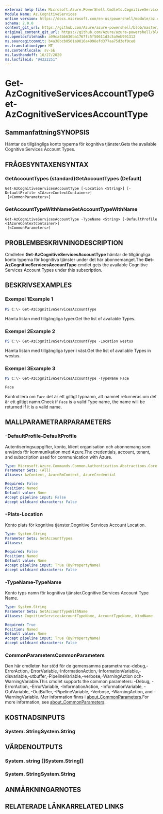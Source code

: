 ```yaml
---
external help file: Microsoft.Azure.PowerShell.Cmdlets.CognitiveServices.dll-Help.xml
Module Name: Az.CognitiveServices
online version: https://docs.microsoft.com/en-us/powershell/module/az.cognitiveservices/get-azcognitiveservicesaccounttype
schema: 2.0.0
content_git_url: https://github.com/Azure/azure-powershell/blob/master/src/CognitiveServices/CognitiveServices/help/Get-AzCognitiveServicesAccountType.md
original_content_git_url: https://github.com/Azure/azure-powershell/blob/master/src/CognitiveServices/CognitiveServices/help/Get-AzCognitiveServicesAccountType.md
ms.openlocfilehash: a99ca4bb636ba1767fc5f50611d3c5a9eb991312
ms.sourcegitcommit: b4a38bcb0501a9016a4998efd377aa75d3ef9ce8
ms.translationtype: MT
ms.contentlocale: sv-SE
ms.lasthandoff: 10/27/2020
ms.locfileid: "94322251"
---
```

# <span data-ttu-id="889d5-101">Get-AzCognitiveServicesAccountType</span><span class="sxs-lookup"><span data-stu-id="889d5-101">Get-AzCognitiveServicesAccountType</span></span>

## <span data-ttu-id="889d5-102">Sammanfattning</span><span class="sxs-lookup"><span data-stu-id="889d5-102">SYNOPSIS</span></span>
<span data-ttu-id="889d5-103">Hämtar de tillgängliga konto typerna för kognitiva tjänster.</span><span class="sxs-lookup"><span data-stu-id="889d5-103">Gets the available Cognitive Services Account Types.</span></span>

## <span data-ttu-id="889d5-104">FRÅGESYNTAXEN</span><span class="sxs-lookup"><span data-stu-id="889d5-104">SYNTAX</span></span>

### <span data-ttu-id="889d5-105">GetAccountTypes (standard)</span><span class="sxs-lookup"><span data-stu-id="889d5-105">GetAccountTypes (Default)</span></span>
```
Get-AzCognitiveServicesAccountType [-Location <String>] [-DefaultProfile <IAzureContextContainer>]
 [<CommonParameters>]
```

### <span data-ttu-id="889d5-106">GetAccountTypeWithName</span><span class="sxs-lookup"><span data-stu-id="889d5-106">GetAccountTypeWithName</span></span>
```
Get-AzCognitiveServicesAccountType -TypeName <String> [-DefaultProfile <IAzureContextContainer>]
 [<CommonParameters>]
```

## <span data-ttu-id="889d5-107">PROBLEMBESKRIVNING</span><span class="sxs-lookup"><span data-stu-id="889d5-107">DESCRIPTION</span></span>
<span data-ttu-id="889d5-108">Cmdleten **Get-AzCognitiveServicesAccountType** hämtar de tillgängliga konto typerna för kognitiva tjänster under det här abonnemanget.</span><span class="sxs-lookup"><span data-stu-id="889d5-108">The **Get-AzCognitiveServicesAccountType** cmdlet gets the available Cognitive Services Account Types under this subscription.</span></span>

## <span data-ttu-id="889d5-109">BESKRIVS</span><span class="sxs-lookup"><span data-stu-id="889d5-109">EXAMPLES</span></span>

### <span data-ttu-id="889d5-110">Exempel 1</span><span class="sxs-lookup"><span data-stu-id="889d5-110">Example 1</span></span>
```powershell
PS C:\> Get-AzCognitiveServicesAccountType
```

<span data-ttu-id="889d5-111">Hämta listan med tillgängliga typer.</span><span class="sxs-lookup"><span data-stu-id="889d5-111">Get the list of available Types.</span></span>

### <span data-ttu-id="889d5-112">Exempel 2</span><span class="sxs-lookup"><span data-stu-id="889d5-112">Example 2</span></span>
```powershell
PS C:\> Get-AzCognitiveServicesAccountType -Location westus
```

<span data-ttu-id="889d5-113">Hämta listan med tillgängliga typer i väst.</span><span class="sxs-lookup"><span data-stu-id="889d5-113">Get the list of available Types in westus.</span></span>

### <span data-ttu-id="889d5-114">Exempel 3</span><span class="sxs-lookup"><span data-stu-id="889d5-114">Example 3</span></span>
```powershell
PS C:\> Get-AzCognitiveServicesAccountType -TypeName Face

Face
```

<span data-ttu-id="889d5-115">Kontrol lera om `Face` det är ett giltigt typnamn, att namnet returneras om det är ett giltigt namn.</span><span class="sxs-lookup"><span data-stu-id="889d5-115">Check if `Face` is a valid Type name, the name will be returned if it is a valid name.</span></span>

## <span data-ttu-id="889d5-116">MALLPARAMETRAR</span><span class="sxs-lookup"><span data-stu-id="889d5-116">PARAMETERS</span></span>

### <span data-ttu-id="889d5-117">-DefaultProfile</span><span class="sxs-lookup"><span data-stu-id="889d5-117">-DefaultProfile</span></span>
<span data-ttu-id="889d5-118">Autentiseringsuppgifter, konto, klient organisation och abonnemang som används för kommunikation med Azure.</span><span class="sxs-lookup"><span data-stu-id="889d5-118">The credentials, account, tenant, and subscription used for communication with Azure.</span></span>

```yaml
Type: Microsoft.Azure.Commands.Common.Authentication.Abstractions.Core.IAzureContextContainer
Parameter Sets: (All)
Aliases: AzContext, AzureRmContext, AzureCredential

Required: False
Position: Named
Default value: None
Accept pipeline input: False
Accept wildcard characters: False
```

### <span data-ttu-id="889d5-119">-Plats</span><span class="sxs-lookup"><span data-stu-id="889d5-119">-Location</span></span>
<span data-ttu-id="889d5-120">Konto plats för kognitiva tjänster.</span><span class="sxs-lookup"><span data-stu-id="889d5-120">Cognitive Services Account Location.</span></span>

```yaml
Type: System.String
Parameter Sets: GetAccountTypes
Aliases:

Required: False
Position: Named
Default value: None
Accept pipeline input: True (ByPropertyName)
Accept wildcard characters: False
```

### <span data-ttu-id="889d5-121">-TypeName</span><span class="sxs-lookup"><span data-stu-id="889d5-121">-TypeName</span></span>
<span data-ttu-id="889d5-122">Konto typs namn för kognitiva tjänster.</span><span class="sxs-lookup"><span data-stu-id="889d5-122">Cognitive Services Account Type Name.</span></span>

```yaml
Type: System.String
Parameter Sets: GetAccountTypeWithName
Aliases: CognitiveServicesAccountTypeName, AccountTypeName, KindName

Required: True
Position: Named
Default value: None
Accept pipeline input: True (ByPropertyName)
Accept wildcard characters: False
```

### <span data-ttu-id="889d5-123">CommonParameters</span><span class="sxs-lookup"><span data-stu-id="889d5-123">CommonParameters</span></span>
<span data-ttu-id="889d5-124">Den här cmdleten har stöd för de gemensamma parametrarna:-debug,-ErrorAction,-ErrorVariable,-InformationAction,-InformationVariable,-disvariable,-utbuffer,-PipelineVariable,-verbose,-WarningAction och-WarningVariable.</span><span class="sxs-lookup"><span data-stu-id="889d5-124">This cmdlet supports the common parameters: -Debug, -ErrorAction, -ErrorVariable, -InformationAction, -InformationVariable, -OutVariable, -OutBuffer, -PipelineVariable, -Verbose, -WarningAction, and -WarningVariable.</span></span> <span data-ttu-id="889d5-125">Mer information finns i [about_CommonParameters](http://go.microsoft.com/fwlink/?LinkID=113216).</span><span class="sxs-lookup"><span data-stu-id="889d5-125">For more information, see [about_CommonParameters](http://go.microsoft.com/fwlink/?LinkID=113216).</span></span>

## <span data-ttu-id="889d5-126">KOSTNADS</span><span class="sxs-lookup"><span data-stu-id="889d5-126">INPUTS</span></span>

### <span data-ttu-id="889d5-127">System. String</span><span class="sxs-lookup"><span data-stu-id="889d5-127">System.String</span></span>

## <span data-ttu-id="889d5-128">VÄRDEN</span><span class="sxs-lookup"><span data-stu-id="889d5-128">OUTPUTS</span></span>

### <span data-ttu-id="889d5-129">System. string []</span><span class="sxs-lookup"><span data-stu-id="889d5-129">System.String[]</span></span>

### <span data-ttu-id="889d5-130">System. String</span><span class="sxs-lookup"><span data-stu-id="889d5-130">System.String</span></span>

## <span data-ttu-id="889d5-131">ANMÄRKNINGAR</span><span class="sxs-lookup"><span data-stu-id="889d5-131">NOTES</span></span>

## <span data-ttu-id="889d5-132">RELATERADE LÄNKAR</span><span class="sxs-lookup"><span data-stu-id="889d5-132">RELATED LINKS</span></span>
